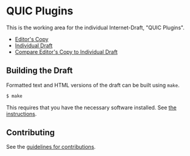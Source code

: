 # QUIC Plugins

This is the working area for the individual Internet-Draft, "QUIC Plugins".

* [Editor's Copy](https://mpiraux.github.io/draft-piraux-quic-plugins/#go.draft-piraux-quic-plugins.html)
* [Individual Draft](https://tools.ietf.org/html/draft-piraux-quic-plugins)
* [Compare Editor's Copy to Individual Draft](https://mpiraux.github.io/draft-piraux-quic-plugins/#go.draft-piraux-quic-plugins.diff)

## Building the Draft

Formatted text and HTML versions of the draft can be built using `make`.

```sh
$ make
```

This requires that you have the necessary software installed.  See
[the instructions](https://github.com/martinthomson/i-d-template/blob/master/doc/SETUP.md).


## Contributing

See the
[guidelines for contributions](https://github.com/mpiraux/draft-piraux-quic-plugins/blob/master/CONTRIBUTING.md).

